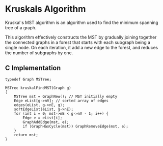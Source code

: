 # Kruskals Algorithm

Kruskal's MST algorithm is an algorithm used to find the minimum spanning tree of a graph.

This algorithm effectively constructs the MST by gradually joining together the connected graphs in a forest that starts with each subgraph being a single node. On each iteration, it add a new edge to the forest, and reduces the number of subgraphs by one.

## C Implementation

```
typedef Graph MSTree;

MSTree kruskalFindMST(Graph g)
{
	MSTree mst = GraphNew(); // MST initially empty
	Edge eList[g->nV]; // sorted array of edges
	edges(eList, g->nE, g);
	sortEdgeList(eList, g->nE);
	for (int i = 0; mst->nE < g->nV - 1; i++) {
		Edge e = eList[i];
		GraphAddEdge(mst, e);
		if (GraphHasCycle(mst)) GraphRemoveEdge(mst, e);
	}
	return mst;
}

```